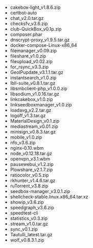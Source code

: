 - cakebox-light_v1.8.6.zip
- certbot-auto
- chat_v2.0.tar.gz
- checksfv_v3.6.zip
- club-QuickBox_v0.1p.zip
- composer.phar
- dnscrypt-proxy_v1.9.5.tar.gz
- docker-compose-Linux-x86_64
- filemanager_v0.09.zip
- fileshare_v1.0.zip
- fileupload_v0.02.zip
- for_rsync_v3.3.zip
- GeoIPupdate_v3.1.1.tar.gz
- instantsearch_v1.0.zip
- lbll-suite_v0.8.1.tar.gz
- libsmbclient-php_v1.0.0.zip
- libsodium_v1.0.16.tar.gz
- linkcakebox_v1.0.zip
- linkseedboxmanager_v1.0.zip
- loadavg_v2.2.tar.gz
- logoff_v1.3.tar.gz
- MaterialDesign_v0.1.zip
- mediastream_v0.01.zip
- minisign_v0.8.3.tar.gz
- mobile_v1.0.zip
- nfo_v3.6.zip
- nginx-0.10.wbm
- node_v0.12.18.tar.gz
- openvpn_v3.1.wbm
- pausewebui_v1.2.zip
- Plowshare_v2.1.7.zip
- ratiocolor_v0.5.zip
- rkhunter_v1.4.6.tar.gz
- ruTorrent_v3.8.zip
- seedbox-manager_v3.0.1.zip
- shellcheck-stable.linux.x86_64.tar.xz
- showip_v3.6.zip
- speedgraph_v3.6.zip
- speedtest-cli
- statistics_v0.3.zip
- stream_v1.0.tar.gz
- sync_v0.1.zip
- Tautulli_latest.tar.gz
- wolf_v0.8.3.1.zip
